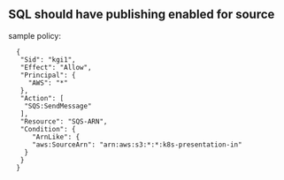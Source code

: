 SQL should have publishing enabled for source
---

sample policy:
```
  {
   "Sid": "kgi1",
   "Effect": "Allow",
   "Principal": {
     "AWS": "*"  
   },
   "Action": [
    "SQS:SendMessage"
   ],
   "Resource": "SQS-ARN",
   "Condition": {
      "ArnLike": {          
      "aws:SourceArn": "arn:aws:s3:*:*:k8s-presentation-in"    
    }
   }
  }  
```  

